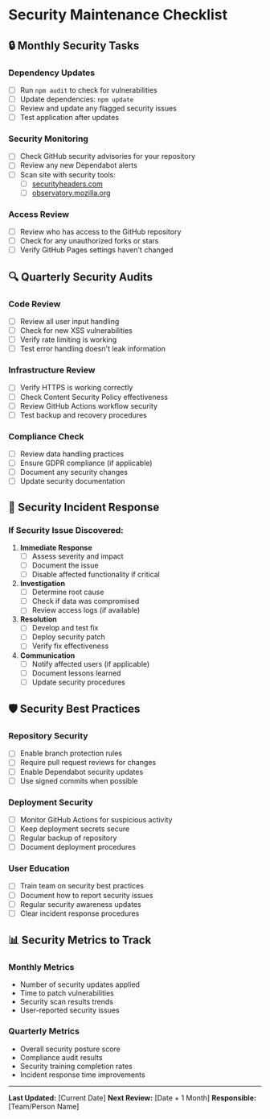 # Security Maintenance Checklist

## 🔒 Monthly Security Tasks

### Dependency Updates
- [ ] Run `npm audit` to check for vulnerabilities
- [ ] Update dependencies: `npm update`
- [ ] Review and update any flagged security issues
- [ ] Test application after updates

### Security Monitoring
- [ ] Check GitHub security advisories for your repository
- [ ] Review any new Dependabot alerts
- [ ] Scan site with security tools:
  - [ ] [securityheaders.com](https://securityheaders.com)
  - [ ] [observatory.mozilla.org](https://observatory.mozilla.org)

### Access Review
- [ ] Review who has access to the GitHub repository
- [ ] Check for any unauthorized forks or stars
- [ ] Verify GitHub Pages settings haven't changed

## 🔍 Quarterly Security Audits

### Code Review
- [ ] Review all user input handling
- [ ] Check for new XSS vulnerabilities
- [ ] Verify rate limiting is working
- [ ] Test error handling doesn't leak information

### Infrastructure Review
- [ ] Verify HTTPS is working correctly
- [ ] Check Content Security Policy effectiveness
- [ ] Review GitHub Actions workflow security
- [ ] Test backup and recovery procedures

### Compliance Check
- [ ] Review data handling practices
- [ ] Ensure GDPR compliance (if applicable)
- [ ] Document any security changes
- [ ] Update security documentation

## 🚨 Security Incident Response

### If Security Issue Discovered:
1. **Immediate Response**
   - [ ] Assess severity and impact
   - [ ] Document the issue
   - [ ] Disable affected functionality if critical

2. **Investigation**
   - [ ] Determine root cause
   - [ ] Check if data was compromised
   - [ ] Review access logs (if available)

3. **Resolution**
   - [ ] Develop and test fix
   - [ ] Deploy security patch
   - [ ] Verify fix effectiveness

4. **Communication**
   - [ ] Notify affected users (if applicable)
   - [ ] Document lessons learned
   - [ ] Update security procedures

## 🛡️ Security Best Practices

### Repository Security
- [ ] Enable branch protection rules
- [ ] Require pull request reviews for changes
- [ ] Enable Dependabot security updates
- [ ] Use signed commits when possible

### Deployment Security
- [ ] Monitor GitHub Actions for suspicious activity
- [ ] Keep deployment secrets secure
- [ ] Regular backup of repository
- [ ] Document deployment procedures

### User Education
- [ ] Train team on security best practices
- [ ] Document how to report security issues
- [ ] Regular security awareness updates
- [ ] Clear incident response procedures

## 📊 Security Metrics to Track

### Monthly Metrics
- Number of security updates applied
- Time to patch vulnerabilities
- Security scan results trends
- User-reported security issues

### Quarterly Metrics
- Overall security posture score
- Compliance audit results
- Security training completion rates
- Incident response time improvements

---

**Last Updated:** [Current Date]
**Next Review:** [Date + 1 Month]
**Responsible:** [Team/Person Name]